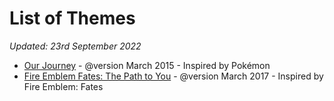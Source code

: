 # List of Themes

*Updated: 23rd September 2022*

- [Our Journey](https://github.com/iceaquasoul/TumblrThemes/blob/master/Pokemon/OurJourney.html) - @version March 2015 - Inspired by Pokémon  
- [Fire Emblem Fates: The Path to You](https://github.com/iceaquasoul/TumblrThemes/tree/master/Fates) - @version March 2017 - Inspired by Fire Emblem: Fates
